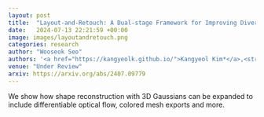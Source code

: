 ```yaml
---
layout: post
title:  "Layout-and-Retouch: A Dual-stage Framework for Improving Diversity in Personalized Image Generation"
date:   2024-07-13 22:21:59 +00:00
image: images/layoutandretouch.png
categories: research
author: "Wooseok Seo"
authors: '<a href="https://kangyeolk.github.io/">Kangyeol Kim*</a>,<strong> Wooseok Seo* </strong>, Sehyun Nam, Bodam Kim, Suhyeon Jeong, Wonwoo Cho, Jaegul Choo†, Youngjae Yu†'
venue: "Under Review"
arxiv: https://arxiv.org/abs/2407.09779
---
```

We show how shape reconstruction with 3D Gaussians can be expanded to include differentiable optical flow, colored mesh exports and more.